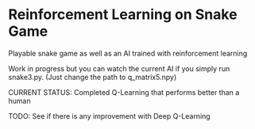# Reinforcement Learning on Snake Game
Playable snake game as well as an AI trained with reinforcement learning

Work in progress but you can watch the current AI if you simply run snake3.py. (Just change the path to q_matrix5.npy)


CURRENT STATUS: Completed Q-Learning that performs better than a human


TODO: See if there is any improvement with Deep Q-Learning


